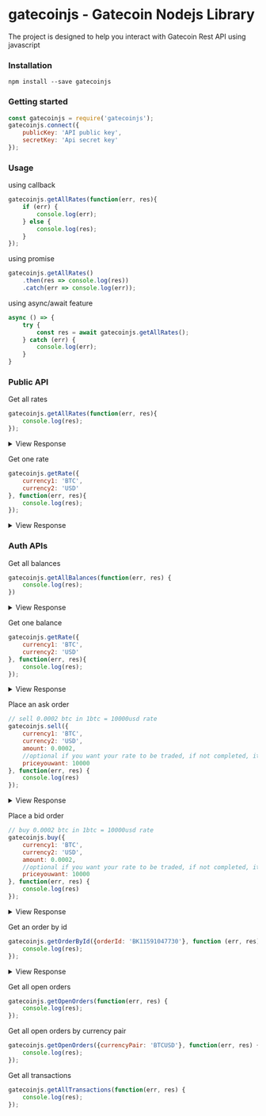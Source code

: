 # gatecoinjs - Gatecoin Nodejs Library

The project is designed to help you interact with Gatecoin Rest API using javascript

### Installation

```
npm install --save gatecoinjs
```

### Getting started

```javascript
const gatecoinjs = require('gatecoinjs');
gatecoinjs.connect({
    publicKey: 'API public key',
    secretKey: 'Api secret key'
});
```

### Usage

using callback
```javascript
gatecoinjs.getAllRates(function(err, res){
    if (err) {
        console.log(err);
    } else {
        console.log(res);
    }
});
```

using promise

```javascript
gatecoinjs.getAllRates()
    .then(res => console.log(res))
    .catch(err => console.log(err));
```

using async/await feature
```javascript
async () => {
    try {
        const res = await gatecoinjs.getAllRates();
    } catch (err) {
        console.log(err);
    }
}
```

### Public API

Get all rates
```javascript
gatecoinjs.getAllRates(function(err, res){
    console.log(res);
});
```
<details>
    <summary>View Response</summary>
```javascript
   {
       responseStatus: Object {message: "OK"},
       tickers: [
           {ask: 6478.2, askQ: 3.1392, bid: 6336.1, bidQ: 3, …},
           {ask: 65994, askQ: 0.0004664, bid: 61500, bidQ: 0.1, …},
           {ask: 7584, askQ: 0.006, bid: 7567, bidQ: 0.01, …}
       ]
   } 
```
</details>

Get one rate
```javascript
gatecoinjs.getRate({
    currency1: 'BTC',
    currency2: 'USD'
}, function(err, res){
    console.log(res);
});
```

<details>
    <summary>View Response</summary>
```javascript
   {ask: 7599, askQ: 0.01, bid: 7568, bidQ: 0.01, …}
```
</details>

### Auth APIs

Get all balances

```javascript
gatecoinjs.getAllBalances(function(err, res) {
    console.log(res);
})
```

<details>
    <summary>View Response</summary>
```javascript
   {data: {
       balances: [
           {availableBalance: 17.56, balance: 17.56, currency: "USD", ...},
           {availableBalance: 7.93, balance: 7.93, currency: "EUR", …},
           ...
       ],
       responseStatus: {message: "OK"}
   }, success: true}
```
</details>

Get one balance

```javascript
gatecoinjs.getRate({
    currency1: 'BTC',
    currency2: 'USD'
}, function(err, res){
    console.log(res);
});
```

<details>
    <summary>View Response</summary>
```javascript
   {data: {
       balance: {availableBalance: 0.012, balance: 0.012, currency: "BTC", …},
       responseStatus: {message: "OK"}
   }, success: true}
```
</details>

Place an ask order

```javascript
// sell 0.0002 btc in 1btc = 10000usd rate
gatecoinjs.sell({
    currency1: 'BTC',
    currency2: 'USD',
    amount: 0.0002,
    //optional if you want your rate to be traded, if not completed, it will go into open orders
    priceyouwant: 10000
}, function(err, res) {
    console.log(res)
});
```

<details>
    <summary>View Response</summary>
```javascript
   {
       success: true,
        data: {
            status: 'created',
            info: {clOrderId: "BK11591047730", code: "BTCHKD", initialQuantity: 0.0002, ...}
        }
   }
```
</details>

Place a bid order

```javascript
// buy 0.0002 btc in 1btc = 10000usd rate
gatecoinjs.buy({
    currency1: 'BTC',
    currency2: 'USD',
    amount: 0.0002,
    //optional if you want your rate to be traded, if not completed, it will go into open orders
    priceyouwant: 10000
}, function(err, res) {
    console.log(res)
});
```

<details>
    <summary>View Response</summary>
```javascript
   {
       success: true,
        data: {
            status: 'created',
            info: {clOrderId: "BK11591047730", code: "BTCHKD", initialQuantity: 0.0002, ...}
        }
   }
```
</details>

Get an order by id

```javascript
gatecoinjs.getOrderById({orderId: 'BK11591047730'}, function (err, res) {
    console.log(res);
});
```

<details>
    <summary>View Response</summary>
```javascript
   {
       success: true,
        data: {
            order: {clOrderId: "BK11591047730", code: "BTCHKD", …},
            responseStatus: Object {message: "OK"}
        }
   }
```

</details>

Get all open orders

```javascript
gatecoinjs.getOpenOrders(function(err, res) {
    console.log(res);
});
```

Get all open orders by currency pair

```javascript
gatecoinjs.getOpenOrders({currencyPair: 'BTCUSD'}, function(err, res) {
    console.log(res);
});
```

Get all transactions

```javascript
gatecoinjs.getAllTransactions(function(err, res) {
    console.log(res);
});
```